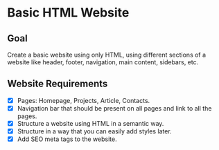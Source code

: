 # Basic HTML Website

## Goal

Create a basic website using only HTML, using different sections of a website like header, footer, navigation, main content, sidebars, etc.

## Website Requirements
- [x] Pages: Homepage, Projects, Article, Contacts.
- [x] Navigation bar that should be present on all pages and link to all the pages.
- [x] Structure a website using HTML in a semantic way.
- [x] Structure in a way that you can easily add styles later.
- [x] Add SEO meta tags to the website.
